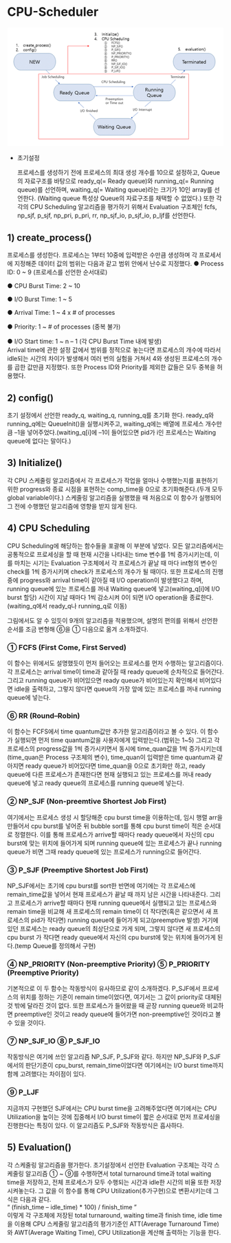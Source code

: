 # CPU-Scheduler
![Structure](/asset/structure.png)

* 초기설정

	프로세스를 생성하기 전에 프로세스의 최대 생성 개수를 10으로 설정하고, Queue의 자료구조를 바탕으로 ready_q(= Ready queue)와 running_q(= Running queue)를 선언하며, waiting_q(= Waiting queue)라는 크기가 10인 array를 선언한다. (Waiting queue 특성상 Queue의 자료구조를 채택할 수 없었다.) 또한 각각의 CPU Scheduling 알고리즘을 평가하기 위해서 Evaluation 구조체인 fcfs, np_sjf, p_sjf, np_pri, p_pri, rr, np_sjf_io, p_sjf_io, p_ljf를 선언한다.

## 1) create_process()

프로세스를 생성한다. 프로세스는 1부터 10중에 입력받은 수만큼 생성하며 각 프로세서에 지정해준 데이터 값의 범위는 다음과 같고 범위 안에서 난수로 지정했다.
● Process ID: 0 ~ 9 (프로세스를 선언한 순서대로)

● CPU Burst Time: 2 ~ 10

● I/O Burst Time: 1 ~ 5

● Arrival Time: 1 ~ 4 x # of processes

● Priority: 1 ~ # of processes (중복 불가)

● I/O Start time: 1 ~ n – 1 (각 CPU Burst Time 내에 발생)  
 Arrival time에 관한 설정 값에서 범위를 정적으로 놓는다면 프로세스의 개수에 따라서 idle되는 시간의 차이가 발생해서 여러 번의 실험을 거쳐서 4와 생성된 프로세스의 개수를 곱한 값만큼 지정했다. 또한 Process ID와 Priority를 제외한 값들은 모두 중복을 허용했다.

## 2) config()
 초기 설정에서 선언한 ready_q, waiting_q, running_q를 초기화 한다. ready_q와 running_q에는 QueueInit()을 실행시켜주고, waiting_q에는 배열에 프로세스 개수만큼 –1을 넣어주었다.(waiting_q[i]에 –1이 들어있으면 pid가 i인 프로세스는 Waiting queue에 없다는 말이다.)

## 3) Initialize()
 각 CPU 스케줄링 알고리즘에서 각 프로세스가 작업을 얼마나 수행했는지를 표현하기 위한 progress와 종료 시점을 표현하는 comp_time을 0으로 초기화해준다.(두개 모두 global variable이다.) 스케줄링 알고리즘을 실행했을 때 처음으로 이 함수가 실행되어 그 전에 수행했던 알고리즘에 영향을 받지 않게 된다.

## 4) CPU Scheduling
 CPU Scheduling에 해당하는 함수들을 포괄해 이 부분에 넣었다. 모든 알고리즘에서는 공통적으로 프로세싱을 할 때 현재 시간을 나타내는 time 변수를 1씩 증가시키는데, 이를 마치는 시기는 Evaluation 구조체에서 각 프로세스가 끝날 때 마다 int형의 변수인 check를 1씩 증가시키며 check가 프로세스의 개수가 될 때이다. 또한 프로세스의 진행 중에 progress와 arrival time이 같아질 때 I/O operation이 발생했다고 하며, running queue에 있는 프로세스를 꺼내 Waiting queue에 넣고(waiting_q[i]에 I/O burst 할당) 시간이 지날 때마다 1씩 감소시켜 0이 되면 I/O operation을 종료한다.(waiting_q에서 ready_q나 running_q로 이동)

그림에서도 알 수 있듯이 9개의 알고리즘을 적용했으며, 설명의 편의를 위해서 선언한 순서를 조금 변형해 ⑥을 ① 다음으로 옮겨 소개하겠다. 

### ① FCFS (First Come, First Served)
 이 함수는 위에서도 설명했듯이 먼저 들어오는 프로세스를 먼저 수행하는 알고리즘이다. 각 프로세스는 arrival time이 time과 같아질 때 ready queue에 순차적으로 들어간다. 그리고 running queue가 비어있으면 ready queue가 비어있는지 확인해서 비어있다면 idle을 출력하고, 그렇지 않다면 queue의 가장 앞에 있는 프로세스를 꺼내 running queue에 넣는다.

### ⑥ RR (Round–Robin)
 이 함수는 FCFS에서 time quantum값만 추가한 알고리즘이라고 볼 수 있다. 이 함수가 실행되면 먼저 time quantum값을 사용자에게 입력받는다.(범위는 1~5) 그리고 각 프로세스의 progress값을 1씩 증가시키면서 동시에 time_quan값을 1씩 증가시키는데(time_quan은 Process 구조체의 변수), time_quan이 입력받은 time quantum과 같아지면 ready queue가 비어있다면 time_quan을 0으로 초기화만 하고, ready queue에 다른 프로세스가 존재한다면 현재 실행되고 있는 프로세스를 꺼내 ready queue에 넣고 ready queue의 프로세스를 running queue에 넣는다.

### ② NP_SJF (Non-preemtive Shortest Job First)
 여기에서는 프로세스 생성 시 할당해준 cpu burst time을 이용하는데, 임시 행렬 arr을 만들어서 cpu burst를 넣어준 뒤 bubble sort를 통해 cpu burst time이 적은 순서대로 정렬한다. 이를 통해 프로세스가 arrive할 때마다 ready queue에서 자신의 cpu burst에 맞는 위치에 들어가게 되며 running queue에 있는 프로세스가 끝나 running queue가 비면 그때 ready queue에 있는 프로세스가 running으로 들어간다.

### ③ P_SJF (Preemptive Shortest Job First)
 NP_SJF에서는 초기에 cpu burst를 sort한 반면에 여기에는 각 프로세스에 remain_time값을 넣어서 현재 프로세스가 끝날 때 까지 남은 시간을 나타내준다. 그리고 프로세스가 arrive할 때마다 현재 running queue에서 실행되고 있는 프로세스와 remain time을 비교해 새 프로세스의 remain time이 더 작다면(혹은 같으면서 새 프로세스의 pid가 작다면) running queue에 들어가게 되고(preemptive 발생) 거기에 있던 프로세스는 ready queue의 최상단으로 가게 되며, 그렇지 않다면 새 프로세스의 cpu burst 가 작다면 ready queue에서 자신의 cpu burst에 맞는 위치에 들어가게 된다.(temp Queue를 정의해서 구현)

### ④ NP_PRIORITY (Non-preemptive Priority) ⑤ P_PRIORITY (Preemptive Priority)
 기본적으로 이 두 함수는 작동방식이 유사하므로 같이 소개하겠다. P_SJF에서 프로세스의 위치를 정하는 기준이 remain time이었다면, 여기서는 그 값이 priority로 대체된 것 밖에 달라진 것이 없다. 또한 프로세스가 들어왔을 때 곧장 running queue와 비교하면 preemptive인 것이고 ready queue에 들어가면 non-preemptive인 것이라고 볼 수 있을 것이다.

### ⑦ NP_SJF_IO  ⑧ P_SJF_IO
 작동방식은 여기에 쓰인 알고리즘 NP_SJF, P_SJF와 같다. 하지만 NP_SJF와 P_SJF에서의 판단기준이 cpu_burst, remain_time이었다면 여기에서는 I/O burst time까지 함께 고려했다는 차이점이 있다.
 
### ⑨ P_LJF
 지금까지 구현했던 SJF에서는 CPU burst time을 고려해주었다면 여기에서는 CPU Utilization을 높이는 것에 집중해서 I/O burst time이 짧은 순서대로 먼저 프로세싱을 진행한다는 특징이 있다. 이 알고리즘도 P_SJF와 작동방식은 흡사하다.

## 5) Evaluation()

 각 스케줄링 알고리즘을 평가한다. 초기설정에서 선언한 Evaluation 구조체는 각각 스케줄링 알고리즘 ① ~ ⑨를 수행하면서 total turnaround time과 total waiting time을 저장하고, 전체 프로세스가 모두 수행되는 시간과 idle한 시간의 비율 또한 저장시켜놓는다. 그 값을 이 함수를 통해 CPU Utilization(추가구현)으로 변환시키는데 그 식은 다음과 같다.  
“ (finish_time – idle_time) * 100) / finish_time ”  
 이렇게 각 구조체에 저장된 total turnaround, waiting time과 finish time, idle time을 이용해 CPU 스케줄링 알고리즘의 평가기준인 ATT(Average Turnaround Time)와 AWT(Average Waiting Time), CPU Utilization을 계산해 출력하는 기능을 한다.
